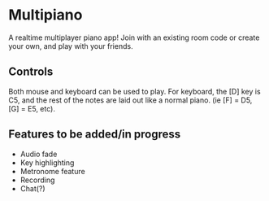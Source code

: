 # Multipiano
A realtime multiplayer piano app! Join with an existing room code or create your own, and play with your friends.
## Controls
Both mouse and keyboard can be used to play. 
For keyboard, the [D] key is C5, and the rest of the notes are laid out like a normal piano. (ie [F] = D5, [G] = E5, etc).
## Features to be added/in progress
- Audio fade
- Key highlighting
- Metronome feature
- Recording
- Chat(?)
